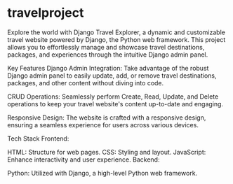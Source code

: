 # travelproject

Explore the world with Django Travel Explorer, a dynamic and customizable travel website powered by Django, the Python web framework. This project allows you to effortlessly manage and showcase travel destinations, packages, and experiences through the intuitive Django admin panel.

Key Features
Django Admin Integration: Take advantage of the robust Django admin panel to easily update, add, or remove travel destinations, packages, and other content without diving into code.

CRUD Operations: Seamlessly perform Create, Read, Update, and Delete operations to keep your travel website's content up-to-date and engaging.

Responsive Design: The website is crafted with a responsive design, ensuring a seamless experience for users across various devices.

Tech Stack
Frontend:

HTML: Structure for web pages.
CSS: Styling and layout.
JavaScript: Enhance interactivity and user experience.
Backend:

Python: Utilized with Django, a high-level Python web framework.
